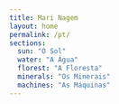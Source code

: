 ```yaml
---
title: Mari Nagem
layout: home
permalink: /pt/
sections:
  sun: "O Sol"
  water: "A Água"
  florest: "A Floresta"
  minerals: "Os Minerais"
  machines: "As Máquinas"
---
```


